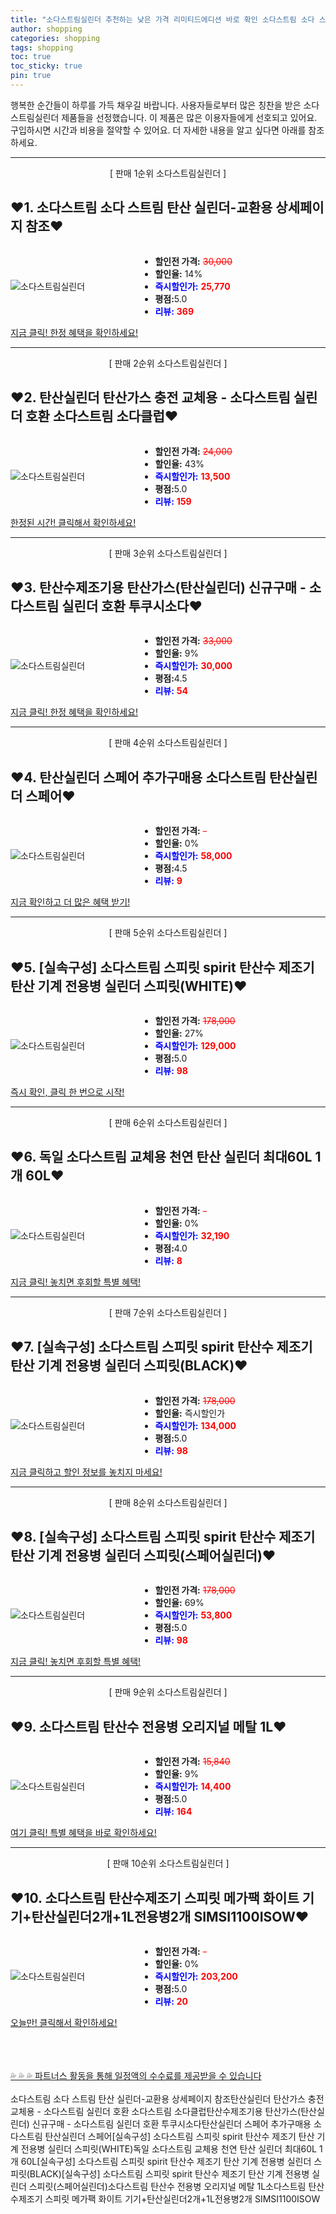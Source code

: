 ```yaml
---
title: "소다스트림실린더 추천하는 낮은 가격 리미티드에디션 바로 확인 소다스트림 소다 스트림 탄산 실린더-교환용"
author: shopping
categories: shopping
tags: shopping
toc: true
toc_sticky: true
pin: true
---
```

행복한 순간들이 하루를 가득 채우길 바랍니다. 사용자들로부터 많은 칭찬을 받은 소다스트림실린더 제품들을 선정했습니다. 이 제품은 많은 이용자들에게 선호되고 있어요. 구입하시면 시간과 비용을 절약할 수 있어요. 더 자세한 내용을 알고 싶다면 아래를 참조하세요.

---
<p class="toplist" style="margin: 0 auto; display: block; width: fit-content;">[ 판매 1순위 소다스트림실린더 ]</p>

<h2><strong>❤️1. 소다스트림 소다 스트림 탄산 실린더-교환용 상세페이지 참조❤️</strong></h2>

<div style="display: flex; align-items: center;">
    <div style="flex: 0.4;">
        <img src="https://thumbnail9.coupangcdn.com/thumbnails/remote/230x230ex/image/vendor_inventory/5181/afd01732f871a28aae46f95574ab62d0ea41aad2f70806ffe191d586f163.jpg" alt="소다스트림실린더" style="max-width: 100%;">
    </div>
    <div style="flex: 0.6; margin-left: 10px;">
        <ul>
            <li><strong>할인전 가격:</strong> <del style="color: red;">30,000</del></li>
            <li><strong>할인율:</strong> 14%</li>
            <li><span style='color:blue'><strong>즉시할인가:</strong></span> <span style='color:red'><strong>25,770</strong></span></li>
            <li><strong>평점:</strong>5.0</li>
            <li><span style='color:blue'><strong>리뷰:</strong></span> <span style='color:red'><strong>369</strong></span></li>
        </ul>
    </div>
</div>
<div class="center">
    <a href="https://William4Davisa.github.io?lptag=AF9450613&subid=githubio&pageKey=1903904319&traceid=V0-153&itemId=3232876288&vendorItemId=90338105098" class="myButton">
        지금 클릭! 한정 혜택을 확인하세요!
    </a>
</div>


---
<p class="toplist" style="margin: 0 auto; display: block; width: fit-content;">[ 판매 2순위 소다스트림실린더 ]</p>

<h2><strong>❤️2. 탄산실린더 탄산가스 충전 교체용 - 소다스트림 실린더 호환 소다스트림 소다클럽❤️</strong></h2>

<div style="display: flex; align-items: center;">
    <div style="flex: 0.4;">
        <img src="https://thumbnail6.coupangcdn.com/thumbnails/remote/230x230ex/image/vendor_inventory/c494/6efd56e8868e2f6edda290c9386cf80aa3bcd5b5db2adc41fd02709bb050.jpg" alt="소다스트림실린더" style="max-width: 100%;">
    </div>
    <div style="flex: 0.6; margin-left: 10px;">
        <ul>
            <li><strong>할인전 가격:</strong> <del style="color: red;">24,000</del></li>
            <li><strong>할인율:</strong> 43%</li>
            <li><span style='color:blue'><strong>즉시할인가:</strong></span> <span style='color:red'><strong>13,500</strong></span></li>
            <li><strong>평점:</strong>5.0</li>
            <li><span style='color:blue'><strong>리뷰:</strong></span> <span style='color:red'><strong>159</strong></span></li>
        </ul>
    </div>
</div>
<div class="center">
    <a href="https://William4Davisa.github.io?lptag=AF9450613&subid=githubio&pageKey=7069569283&traceid=V0-153&itemId=17552208050&vendorItemId=84719071708" class="myButton">
        한정된 시간! 클릭해서 확인하세요!
    </a>
</div>


---
<p class="toplist" style="margin: 0 auto; display: block; width: fit-content;">[ 판매 3순위 소다스트림실린더 ]</p>

<h2><strong>❤️3. 탄산수제조기용 탄산가스(탄산실린더) 신규구매 - 소다스트림 실린더 호환 투쿠시소다❤️</strong></h2>

<div style="display: flex; align-items: center;">
    <div style="flex: 0.4;">
        <img src="https://thumbnail8.coupangcdn.com/thumbnails/remote/230x230ex/image/vendor_inventory/4e1d/92669f7d8e0d32550994504928a7b20341f321855041a38566e089d26ad3.jpg" alt="소다스트림실린더" style="max-width: 100%;">
    </div>
    <div style="flex: 0.6; margin-left: 10px;">
        <ul>
            <li><strong>할인전 가격:</strong> <del style="color: red;">33,000</del></li>
            <li><strong>할인율:</strong> 9%</li>
            <li><span style='color:blue'><strong>즉시할인가:</strong></span> <span style='color:red'><strong>30,000</strong></span></li>
            <li><strong>평점:</strong>4.5</li>
            <li><span style='color:blue'><strong>리뷰:</strong></span> <span style='color:red'><strong>54</strong></span></li>
        </ul>
    </div>
</div>
<div class="center">
    <a href="https://William4Davisa.github.io?lptag=AF9450613&subid=githubio&pageKey=7069504809&traceid=V0-153&itemId=17551659315&vendorItemId=84718523303" class="myButton">
        지금 클릭! 한정 혜택을 확인하세요!
    </a>
</div>


---
<p class="toplist" style="margin: 0 auto; display: block; width: fit-content;">[ 판매 4순위 소다스트림실린더 ]</p>

<h2><strong>❤️4. 탄산실린더 스페어 추가구매용 소다스트림 탄산실린더 스페어❤️</strong></h2>

<div style="display: flex; align-items: center;">
    <div style="flex: 0.4;">
        <img src="https://thumbnail9.coupangcdn.com/thumbnails/remote/230x230ex/image/vendor_inventory/436e/3f27f349eaf9e93c2f08656f3fdfa6dba413ce8b21e5c337904bcdc1dfc6.jpg" alt="소다스트림실린더" style="max-width: 100%;">
    </div>
    <div style="flex: 0.6; margin-left: 10px;">
        <ul>
            <li><strong>할인전 가격:</strong> <del style="color: red;">-</del></li>
            <li><strong>할인율:</strong> 0%</li>
            <li><span style='color:blue'><strong>즉시할인가:</strong></span> <span style='color:red'><strong>58,000</strong></span></li>
            <li><strong>평점:</strong>4.5</li>
            <li><span style='color:blue'><strong>리뷰:</strong></span> <span style='color:red'><strong>9</strong></span></li>
        </ul>
    </div>
</div>
<div class="center">
    <a href="https://William4Davisa.github.io?lptag=AF9450613&subid=githubio&pageKey=5253561401&traceid=V0-153&itemId=7446657738&vendorItemId=74737553468" class="myButton">
        지금 확인하고 더 많은 혜택 받기!
    </a>
</div>


---
<p class="toplist" style="margin: 0 auto; display: block; width: fit-content;">[ 판매 5순위 소다스트림실린더 ]</p>

<h2><strong>❤️5. [실속구성] 소다스트림 스피릿 spirit 탄산수 제조기 탄산 기계 전용병 실린더 스피릿(WHITE)❤️</strong></h2>

<div style="display: flex; align-items: center;">
    <div style="flex: 0.4;">
        <img src="https://thumbnail9.coupangcdn.com/thumbnails/remote/230x230ex/image/vendor_inventory/1339/94c4a5f3df06b985025633751675c9522341fc99d94e76d57419065b166d.jpg" alt="소다스트림실린더" style="max-width: 100%;">
    </div>
    <div style="flex: 0.6; margin-left: 10px;">
        <ul>
            <li><strong>할인전 가격:</strong> <del style="color: red;">178,000</del></li>
            <li><strong>할인율:</strong> 27%</li>
            <li><span style='color:blue'><strong>즉시할인가:</strong></span> <span style='color:red'><strong>129,000</strong></span></li>
            <li><strong>평점:</strong>5.0</li>
            <li><span style='color:blue'><strong>리뷰:</strong></span> <span style='color:red'><strong>98</strong></span></li>
        </ul>
    </div>
</div>
<div class="center">
    <a href="https://William4Davisa.github.io?lptag=AF9450613&subid=githubio&pageKey=8098796905&traceid=V0-153&itemId=22900506709&vendorItemId=89935021601" class="myButton">
        즉시 확인, 클릭 한 번으로 시작!
    </a>
</div>


---
<p class="toplist" style="margin: 0 auto; display: block; width: fit-content;">[ 판매 6순위 소다스트림실린더 ]</p>

<h2><strong>❤️6. 독일 소다스트림 교체용 천연 탄산 실린더 최대60L 1개 60L❤️</strong></h2>

<div style="display: flex; align-items: center;">
    <div style="flex: 0.4;">
        <img src="https://thumbnail9.coupangcdn.com/thumbnails/remote/230x230ex/image/vendor_inventory/f545/40a9ec11dd70477aff5dd57f55ffd49949ae2c3df1b7e4c725e5469747db.jpg" alt="소다스트림실린더" style="max-width: 100%;">
    </div>
    <div style="flex: 0.6; margin-left: 10px;">
        <ul>
            <li><strong>할인전 가격:</strong> <del style="color: red;">-</del></li>
            <li><strong>할인율:</strong> 0%</li>
            <li><span style='color:blue'><strong>즉시할인가:</strong></span> <span style='color:red'><strong>32,190</strong></span></li>
            <li><strong>평점:</strong>4.0</li>
            <li><span style='color:blue'><strong>리뷰:</strong></span> <span style='color:red'><strong>8</strong></span></li>
        </ul>
    </div>
</div>
<div class="center">
    <a href="https://William4Davisa.github.io?lptag=AF9450613&subid=githubio&pageKey=1078048389&traceid=V0-153&itemId=2029098188&vendorItemId=70028589426" class="myButton">
        지금 클릭! 놓치면 후회할 특별 혜택!
    </a>
</div>


---
<p class="toplist" style="margin: 0 auto; display: block; width: fit-content;">[ 판매 7순위 소다스트림실린더 ]</p>

<h2><strong>❤️7. [실속구성] 소다스트림 스피릿 spirit 탄산수 제조기 탄산 기계 전용병 실린더 스피릿(BLACK)❤️</strong></h2>

<div style="display: flex; align-items: center;">
    <div style="flex: 0.4;">
        <img src="https://thumbnail9.coupangcdn.com/thumbnails/remote/230x230ex/image/vendor_inventory/1339/94c4a5f3df06b985025633751675c9522341fc99d94e76d57419065b166d.jpg" alt="소다스트림실린더" style="max-width: 100%;">
    </div>
    <div style="flex: 0.6; margin-left: 10px;">
        <ul>
            <li><strong>할인전 가격:</strong> <del style="color: red;">178,000</del></li>
            <li><strong>할인율:</strong> 즉시할인가</li>
            <li><span style='color:blue'><strong>즉시할인가:</strong></span> <span style='color:red'><strong>134,000</strong></span></li>
            <li><strong>평점:</strong>5.0</li>
            <li><span style='color:blue'><strong>리뷰:</strong></span> <span style='color:red'><strong>98</strong></span></li>
        </ul>
    </div>
</div>
<div class="center">
    <a href="https://William4Davisa.github.io?lptag=AF9450613&subid=githubio&pageKey=8098796905&traceid=V0-153&itemId=22900506707&vendorItemId=89935021592" class="myButton">
        지금 클릭하고 할인 정보를 놓치지 마세요!
    </a>
</div>


---
<p class="toplist" style="margin: 0 auto; display: block; width: fit-content;">[ 판매 8순위 소다스트림실린더 ]</p>

<h2><strong>❤️8. [실속구성] 소다스트림 스피릿 spirit 탄산수 제조기 탄산 기계 전용병 실린더 스피릿(스페어실린더)❤️</strong></h2>

<div style="display: flex; align-items: center;">
    <div style="flex: 0.4;">
        <img src="https://thumbnail9.coupangcdn.com/thumbnails/remote/230x230ex/image/vendor_inventory/1339/94c4a5f3df06b985025633751675c9522341fc99d94e76d57419065b166d.jpg" alt="소다스트림실린더" style="max-width: 100%;">
    </div>
    <div style="flex: 0.6; margin-left: 10px;">
        <ul>
            <li><strong>할인전 가격:</strong> <del style="color: red;">178,000</del></li>
            <li><strong>할인율:</strong> 69%</li>
            <li><span style='color:blue'><strong>즉시할인가:</strong></span> <span style='color:red'><strong>53,800</strong></span></li>
            <li><strong>평점:</strong>5.0</li>
            <li><span style='color:blue'><strong>리뷰:</strong></span> <span style='color:red'><strong>98</strong></span></li>
        </ul>
    </div>
</div>
<div class="center">
    <a href="https://William4Davisa.github.io?lptag=AF9450613&subid=githubio&pageKey=8098796905&traceid=V0-153&itemId=22900506704&vendorItemId=89935021589" class="myButton">
        지금 클릭! 놓치면 후회할 특별 혜택!
    </a>
</div>


---
<p class="toplist" style="margin: 0 auto; display: block; width: fit-content;">[ 판매 9순위 소다스트림실린더 ]</p>

<h2><strong>❤️9. 소다스트림 탄산수 전용병 오리지널 메탈 1L❤️</strong></h2>

<div style="display: flex; align-items: center;">
    <div style="flex: 0.4;">
        <img src="https://thumbnail8.coupangcdn.com/thumbnails/remote/230x230ex/image/product/image/vendoritem/2019/04/22/3135627766/88149ced-d059-4b04-8991-a881c0e6e2bf.jpg" alt="소다스트림실린더" style="max-width: 100%;">
    </div>
    <div style="flex: 0.6; margin-left: 10px;">
        <ul>
            <li><strong>할인전 가격:</strong> <del style="color: red;">15,840</del></li>
            <li><strong>할인율:</strong> 9%</li>
            <li><span style='color:blue'><strong>즉시할인가:</strong></span> <span style='color:red'><strong>14,400</strong></span></li>
            <li><strong>평점:</strong>5.0</li>
            <li><span style='color:blue'><strong>리뷰:</strong></span> <span style='color:red'><strong>164</strong></span></li>
        </ul>
    </div>
</div>
<div class="center">
    <a href="https://William4Davisa.github.io?lptag=AF9450613&subid=githubio&pageKey=20121195&traceid=V0-153&itemId=79953746&vendorItemId=3135627766" class="myButton">
        여기 클릭! 특별 혜택을 바로 확인하세요!
    </a>
</div>


---
<p class="toplist" style="margin: 0 auto; display: block; width: fit-content;">[ 판매 10순위 소다스트림실린더 ]</p>

<h2><strong>❤️10. 소다스트림 탄산수제조기 스피릿 메가팩 화이트 기기+탄산실린더2개+1L전용병2개 SIMSI1100ISOW❤️</strong></h2>

<div style="display: flex; align-items: center;">
    <div style="flex: 0.4;">
        <img src="https://thumbnail9.coupangcdn.com/thumbnails/remote/230x230ex/image/retail/images/2021/06/02/11/7/e52fc08e-b776-4eb1-a915-35d3f9aa6265.jpg" alt="소다스트림실린더" style="max-width: 100%;">
    </div>
    <div style="flex: 0.6; margin-left: 10px;">
        <ul>
            <li><strong>할인전 가격:</strong> <del style="color: red;">-</del></li>
            <li><strong>할인율:</strong> 0%</li>
            <li><span style='color:blue'><strong>즉시할인가:</strong></span> <span style='color:red'><strong>203,200</strong></span></li>
            <li><strong>평점:</strong>5.0</li>
            <li><span style='color:blue'><strong>리뷰:</strong></span> <span style='color:red'><strong>20</strong></span></li>
        </ul>
    </div>
</div>
<div class="center">
    <a href="https://William4Davisa.github.io?lptag=AF9450613&subid=githubio&pageKey=5612661269&traceid=V0-153&itemId=9074512510&vendorItemId=76360803433" class="myButton">
        오늘만! 클릭해서 확인하세요!
    </a>
</div>

<br><br><br>[💦 💦 💦 파트너스 활동을 통해 일정액의 수수료를 제공받을 수 있습니다](https://link.coupang.com/a/bcpT2c)<br><br>소다스트림 소다 스트림 탄산 실린더-교환용 상세페이지 참조탄산실린더 탄산가스 충전 교체용 - 소다스트림 실린더 호환 소다스트림 소다클럽탄산수제조기용 탄산가스(탄산실린더) 신규구매 - 소다스트림 실린더 호환 투쿠시소다탄산실린더 스페어 추가구매용 소다스트림 탄산실린더 스페어[실속구성] 소다스트림 스피릿 spirit 탄산수 제조기 탄산 기계 전용병 실린더 스피릿(WHITE)독일 소다스트림 교체용 천연 탄산 실린더 최대60L 1개 60L[실속구성] 소다스트림 스피릿 spirit 탄산수 제조기 탄산 기계 전용병 실린더 스피릿(BLACK)[실속구성] 소다스트림 스피릿 spirit 탄산수 제조기 탄산 기계 전용병 실린더 스피릿(스페어실린더)소다스트림 탄산수 전용병 오리지널 메탈 1L소다스트림 탄산수제조기 스피릿 메가팩 화이트 기기+탄산실린더2개+1L전용병2개 SIMSI1100ISOW